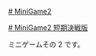 [# MiniGame2](https://uni928.github.io/MiniGame2/)

[# MiniGame2 短期決戦版](https://uni928.github.io/MiniGame2/)

ミニゲームその 2 です。
